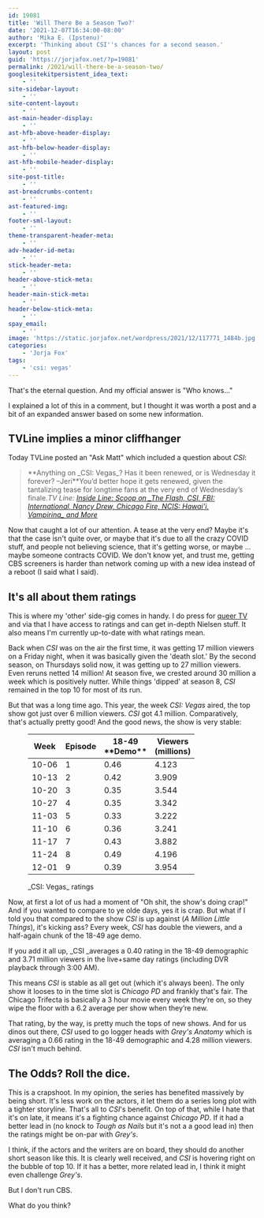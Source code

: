 ```yaml
---
id: 19081
title: 'Will There Be a Season Two?'
date: '2021-12-07T16:34:00-08:00'
author: 'Mika E. (Ipstenu)'
excerpt: 'Thinking about CSI''s chances for a second season.'
layout: post
guid: 'https://jorjafox.net/?p=19081'
permalink: /2021/will-there-be-a-season-two/
googlesitekitpersistent_idea_text:
    - ''
site-sidebar-layout:
    - ''
site-content-layout:
    - ''
ast-main-header-display:
    - ''
ast-hfb-above-header-display:
    - ''
ast-hfb-below-header-display:
    - ''
ast-hfb-mobile-header-display:
    - ''
site-post-title:
    - ''
ast-breadcrumbs-content:
    - ''
ast-featured-img:
    - ''
footer-sml-layout:
    - ''
theme-transparent-header-meta:
    - ''
adv-header-id-meta:
    - ''
stick-header-meta:
    - ''
header-above-stick-meta:
    - ''
header-main-stick-meta:
    - ''
header-below-stick-meta:
    - ''
spay_email:
    - ''
image: 'https://static.jorjafox.net/wordpress/2021/12/117771_1484b.jpg'
categories:
    - 'Jorja Fox'
tags:
    - 'csi: vegas'
---
```


That's the eternal question. And my official answer is "Who knows..."

I explained a lot of this in a comment, but I thought it was worth a post and a bit of an expanded answer based on some new information.

<h2 id="h-tvline-implies-a-minor-cliffhanger">TVLine implies a minor cliffhanger</h2>

Today TVLine posted an "Ask Matt" which included a question about _CSI_:

<blockquote class="wp-block-quote">**Anything on _CSI: Vegas_? Has it been renewed, or is Wednesday it forever? –Jeri**You’d better hope it gets renewed, given the tantalizing tease for longtime fans at the very end of Wednesday’s finale.<cite>TV Line: <a href="https://tvline.com/2021/12/06/chicago-fire-spoilers-brett-amelia-vampirina-no-season-4/">Inside Line: Scoop on _The Flash, CSI, FBI: International, Nancy Drew, Chicago Fire, NCIS: Hawai'i, Vampirina_ and More</a></cite></blockquote>

Now that caught a lot of our attention. A tease at the very end? Maybe it's that the case isn't quite over, or maybe that it's due to all the crazy COVID stuff, and people not believing science, that it's getting worse, or maybe ... maybe someone contracts COVID. We don't know yet, and trust me, getting CBS screeners is harder than network coming up with a new idea instead of a reboot (I said what I said).

<h2 id="h-it-s-all-about-them-ratings">It's all about them ratings</h2>

This is where my 'other' side-gig comes in handy. I do press for <a href="https://lezwatchtv.com">queer TV</a> and via that I have access to ratings and can get in-depth Nielsen stuff. It also means I'm currently up-to-date with what ratings mean.

Back when _CSI_ was on the air the first time, it was getting 17 million viewers on a Friday night, when it was basically given the 'death slot.'  By the second season, on Thursdays solid now, it was getting up to 27 million viewers. Even reruns netted 14 million! At season five, we crested around 30 million a week which is positively nutter. While things 'dipped' at season 8, _CSI_ remained in the top 10 for most of its run.

But that was a long time ago. This year, the week _CSI: Vegas_ aired, the top show got just over 6 million viewers. _CSI_ got 4.1 million. Comparatively, that's actually pretty good! And the good news, the show is very stable:

<figure class="wp-block-table is-style-stripes"><table><thead><tr><th>Week</th><th>Episode</th><th>18-49<br>**Demo**</th><th>Viewers<br>(millions)</th></tr></thead><tbody><tr><td>10-06</td><td>1</td><td>0.46</td><td>4.123</td></tr><tr><td>10-13</td><td>2</td><td>0.42</td><td>3.909</td></tr><tr><td>10-20</td><td>3</td><td>0.35</td><td>3.544</td></tr><tr><td>10-27</td><td>4</td><td>0.35</td><td>3.342</td></tr><tr><td>11-03</td><td>5</td><td>0.33</td><td>3.222</td></tr><tr><td>11-10</td><td>6</td><td>0.36</td><td>3.241</td></tr><tr><td>11-17</td><td>7</td><td>0.43</td><td>3.882</td></tr><tr><td>11-24</td><td>8</td><td>0.49</td><td>4.196</td></tr><tr><td>12-01</td><td>9</td><td>0.39</td><td>3.954</td></tr></tbody></table><figcaption>_CSI: Vegas_ ratings</figcaption></figure>

Now, at first a lot of us had a moment of "Oh shit, the show's doing crap!" And if you wanted to compare to ye olde days, yes it is crap. But what if I told you that compared to the show _CSI_ is up against (_A Million Little Things_), it's kicking ass? Every week, _CSI_ has double the viewers, and a half-again chunk of the 18-49 age demo.

If you add it all up, _CSI _averages a 0.40 rating in the 18-49 demographic and 3.71 million viewers in the live+same day ratings (including DVR playback through 3:00 AM). 

This means _CSI_ is stable as all get out (which it's always been). The only show it looses to in the time slot is _Chicago PD_ and frankly that's fair. The Chicago Trifecta is basically a 3 hour movie every week they’re on, so they wipe the floor with a 6.2 average per show when they’re new.

That rating, by the way, is pretty much the tops of new shows. And for us dinos out there, _CSI_ used to go logger heads with _Grey's Anatomy_ which is averaging a 0.66 rating in the 18-49 demographic and 4.28 million viewers.  _CSI_ isn't much behind.

<h2 id="h-the-odds-roll-the-dice">The Odds? Roll the dice.</h2>

This is a crapshoot. In my opinion, the series has benefited massively by being short. It's less work on the actors, it let them do a series long plot with a tighter storyline. That's all to _CSI_'s benefit. On top of that, while I hate that it's on late, it means it's a fighting chance against _Chicago PD_. If it had a better lead in (no knock to _Tough as Nails_ but it's not a a good lead in) then the ratings might be on-par with _Grey's_.

I think, if the actors and the writers are on board, they should do another short season like this. It is clearly well received, and _CSI_ is hovering right on the bubble of top 10. If it has a better, more related lead in, I think it might even challenge _Grey's_.

But I don't run CBS.

What do you think?
